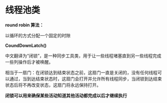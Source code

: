 # 线程池类

**round robin 算法：**

以循环的方式分配一个固定的时隙

**CoundDownLatch()**

中文翻译为“闭锁”，是一种同步工具类，用于让一些线程堵塞直到另一些线程完成一些列操作后才被唤醒。

相当于一扇门：在闭锁达到结束状态之前，这扇门一直是关闭的，没有任何线程可以通过，当到达结束状态时，这扇门会打开并允许所有线程同步，当闭锁到达结束状态后将不再改变状态，这扇门将永远保持打开。

**闭锁可以用来确保某些活动知道其他活动都完成以后才继续执行**